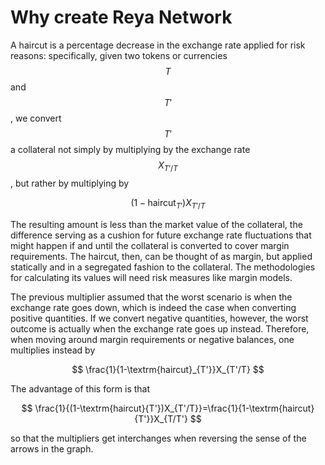 # Why create Reya Network

A haircut is a percentage decrease in the exchange rate applied for risk reasons: specifically, given two tokens or currencies $$T$$ and $$T'$$, we convert $$T'$$ a collateral not simply by multiplying by the exchange rate $$X_{T'/T}$$, but rather by multiplying by

$$
(1-\textrm{haircut}_{T'})X_{T'/T}
$$

The resulting amount is less than the market value of the  collateral, the difference serving as a cushion for future exchange rate fluctuations that might happen if and until the collateral is converted to cover margin requirements. The haircut, then, can be thought of as margin, but applied statically and in a segregated fashion to the collateral. The methodologies for calculating its values will need risk measures like margin models.

The previous multiplier assumed that the worst scenario is when the exchange rate goes down, which is indeed the case when converting positive quantities. If we convert negative quantities, however, the worst outcome is actually when the exchange rate goes up instead. Therefore, when moving around margin requirements or negative balances, one multiplies instead by

$$
\frac{1}{1-\textrm{haircut}_{T'}}X_{T'/T}
$$

The advantage of this form is that

$$
\frac{1}{(1-\textrm{haircut}{T'})X_{T'/T}}=\frac{1}{1-\textrm{haircut}{T'}}X_{T/T'}
$$

so that the multipliers get interchanges when reversing the sense of the arrows in the graph.
